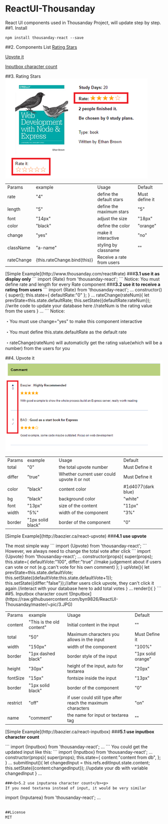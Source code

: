 # ReactUI-Thousanday
React UI components used in Thousanday Project, will update step by step.
##1. Install
```
npm install thousanday-react --save
```
##2. Components List
[Rating Stars](#rate)<p>
[Upvote it](#upvote)<p>
[Inputbox character count](#inputbox)<p>

##<a name="rate">3. Rating Stars</a>
![Rating](https://raw.githubusercontent.com/byn9826/ReactUI-Thousanday/master/~pic/1.PNG)<p>
<table>
  <tr>
    <td>Params</td><td>example</td><td>Usage</td><td>Default</td>
  </tr>
  <tr>
    <td>rate</td><td>"4"</td><td>define the default stars</td><td>Must define it</td>
  </tr>
  <tr>
    <td>length</td><td>"5"</td><td>define the maximum stars</td><td>"5"</td>
  </tr>
  <tr>
    <td>font</td><td>"14px"</td><td>adjust the size</td><td>"18px"</td>
  </tr>
  <tr>
    <td>color</td><td>"black"</td><td>define the color</td><td>"orange"</td>
  </tr>
  <tr>
    <td>change</td><td>"yes"</td><td>make it interactive</td><td>"no"</td>
  </tr>
  <tr>
    <td>className</td><td>"a-name"</td><td>styling by classname</td><td>""</td>
  </tr>
  <tr>
    <td>rateChange</td><td>{this.rateChange.bind(this)}</td><td>Receive a rate from users</td><td></td>
  </tr>
</table>
[Simple Example](http://www.thousanday.com/react#rate)
###<b>3.1 use it as display only</b>
```
import {Rate} from 'thousanday-react';
<Rate rate="4" length="5"/>
<Rate rate="3" length="5" font="14px" color="black" />
```
Notice: You must define rate and length for every Rate component
###<b>3.2 use it to receive a rating from users</b>
```
import {Rate} from 'thousanday-react';
...
constructor(){
  super();
  this.state={
    defaultRate:"0"
  };
}
...
rateChange(rateNum){
  let prevState=this.state.defaultRate;
  this.setState({defaultRate:rateNum});
  //write code to update your database here
  //rateNum is the rating value from the users
}
...
<Rate rate={this.state.defaultRate} length="5" change="yes" rateChange={this.rateChange.bind(this)}/>
```
Notice:<p>
 ・You must use change="yes" to make this component interactive<p>
 ・You must define this.state.defaultRate as the default rate<p>
 ・rateChange(rateNum) will automaticlly get the rating value(which will be a number) from the users for you<p>

##<a name="upvote">4. Upvote it</a>
![Upvote](https://raw.githubusercontent.com/byn9826/ReactUI-Thousanday/master/~pic/2.PNG)<p>
<table>
  <tr>
    <td>Params</td><td>example</td><td>Usage</td><td>Default</td>
  </tr>
  <tr>
    <td>total</td><td>"0"</td><td>the total upvote number</td><td>Must Define it</td>
  </tr>
  <tr>
    <td>differ</td><td>"true"</td><td>Whether current user could upvote it or not</td><td>Must Define it</td>
  </tr>
  <tr>
    <td>color</td><td>"black"</td><td>content color</td><td>#1d4077(dark blue)</td>
  </tr>
  <tr>
    <td>bg</td><td>"black"</td><td>background color</td><td>"white"</td>
  </tr>
  <tr>
    <td>font</td><td>"13px"</td><td>size of the content</td><td>"11px"</td>
  </tr>
  <tr>
    <td>width</td><td>"5%"</td><td>width of the component</td><td>"3%"</td>
  </tr>
  <tr>
    <td>border</td><td>"1px solid black"</td><td>border of the component</td><td>"0"</td>
  </tr>
</table>
[Simple Example](http://baozier.ca/react-upvote)
###<b>4.1 use upvote</b><p>
The most simple way
```
import {Upvote} from 'thousanday-react';
<Upvote total="100" differ="false" />
```
However, we always need to change the total vote after click
```
import {Upvote} from 'thousanday-react';
...
constructor(props){
  super(props);
  this.state={
    defaultVote:"100",
    differ:"true" //make judgement about if users can vote or not (e.g.:can't vote for his own comment)
  };
}
upVote(){
  let prevState=this.state.defaultVote;
  this.setState({defaultVote:this.state.defaultVote+1});
  this.setState({differ:"false"});//after users click upvote, they can't click it again
  //interact with your database here to add total votes
}
...
render(){
  <Upvote total={this.state.defaultVote}  upVote={this.upVote.bind(this)} differ={this.state.differ}/>
}
```
##<a name="inputbox">5. Inputbox character count</a>
![Inputbox](https://raw.githubusercontent.com/byn9826/ReactUI-Thousanday/master/~pic/3.JPG)<p>
<table>
  <tr>
    <td>Params</td><td>example</td><td>Usage</td><td>Default</td>
  </tr>
  <tr>
    <td>content</td><td>"This is the old content"</td><td>Initial content in the input</td><td>""</td>
  </tr>
  <tr>
    <td>total</td><td>"50"</td><td>Maximum characters you allows in the input</td><td>Must Define it</td>
  </tr>
  <tr>
    <td>width</td><td>"150px"</td><td>width of the component</td><td>"100%"</td>
  </tr>
  <tr>
    <td>border</td><td>"1px dashed black"</td><td>border style of the input</td><td>"1px solid orange"</td>
  </tr>
  <tr>
    <td>height</td><td>"30px"</td><td>height of the input, auto for textarea</td><td>"20px"</td>
  </tr>
  <tr>
    <td>fontSize</td><td>"15px"</td><td>fontsize inside the input</td><td>"13px"</td>
  </tr>
  <tr>
    <td>border</td><td>"1px solid black"</td><td>border of the component</td><td>"0"</td>
  </tr>
  <tr>
    <td>restrict</td><td>"off"</td><td>if user could still type after reach the maximum characters</td><td>"on"</td>
  </tr>
  <tr>
    <td>name</td><td>"comment"</td><td>the name for input or textarea tag</td><td>""</td>
  </tr>
</table>
[Simple Example](http://baozier.ca/react-inputbox)
###<b>5.1 use inputbox character count</b><p>
```
import {Inputbox} from 'thousanday-react';
...
<Inputbox content="a simple one" total="50" />
<Inputbox content="allow input after reach maximum" total="50" restrict="off" width="150px" />
<Inputbox border="1px dashed orange" content="change style" total="50" width="200px"/>
```
You could get the updated input like this:
```
import {Inputbox} from 'thousanday-react';
...
constructor(props){
		super(props);
		this.state={
        content:"content from db",
		};
	}
...
submitInput(){
    let changedInput = this.refs.editInput.state.content;
    this.setState({content:changedInput});
    //update your db with variable changedInput
	}
...
<Inputbox ref="editInput" content={this.state.content} total="50" />

```
###<b>5.2 use inputarea character count</b><p>
If you need textarea instead of input, it would be very similar
```
import {Inputarea} from 'thousanday-react';
...
<Inputarea content="This is a textarea" total="500" height="150px"/>
```

##License
MIT
